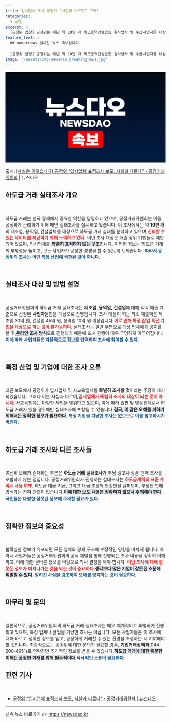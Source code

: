 ```yaml
---
title: 입시업체 조사 공정위 “사실과 다르다” 고백!
categories:
  - 교육
excerpt: >
  [공정위 입장] 공정위는 매년 약 10만 개 제조용역건설업종 원사업자 및 수급사업자를 대상으로 하도급거래 실…
feature_text: >
  ## navernews 실시간 뉴스 속보입니다.

  [공정위 입장] 공정위는 매년 약 10만 개 제조용역건설업종 원사업자 및 수급사업자를 대상으로 하도급거래 실…
image: '/assets/img/newsdao_breakingnews.jpg'
---
```


![뉴스다오 속보](/assets/img/newsdao_breakingnews.jpg)

<p>출처: <a href="https://newsdao.kr/1620" rel="dofollow">[사실은 이렇습니다] 공정위 “입시업체 표적조사 보도, 사실과 다르다” - 공정거래위원회</a> | 뉴스다오</p>

<h2 data-ke-size="size26">하도급 거래 실태조사 개요</h2>

<p data-ke-size="size16">&nbsp;</p>

<p data-ke-size="size16">하도급 거래는 한국 경제에서 중요한 역할을 담당하고 있으며, 공정거래위원회는 이를 공정하게 관리하기 위해 매년 실태조사를 실시하고 있습니다. 이 조사에서는 약 <b>10만 개</b>의 제조업, 용역업, 건설업체를 대상으로 하도급 거래 실태를 분석하고 있으며,<b><span style="color: #ee2323;">신뢰할 수 있는 데이터를 제공하기 위해 노력하고 있다</span></b>. 이번 조사 대상은 매출 상위 기업들로 제한되어 있으며, 입시업체를 <b><span style="background-color: #21538527;">특별히 표적하지 않는 구조</span></b>입니다. 이러한 정보는 하도급 거래의 투명성을 높이고, 모든 사업자가 공정한 경쟁을 할 수 있도록 도와줍니다.  <b><span style="color: #1a5490;">따라서 공정위의 조사는 어떤 특정 산업에 국한된 것이 아니다.</span></b></p>

<p data-ke-size="size16">&nbsp;</p>

<h2 data-ke-size="size26">실태조사 대상 및 방법 설명</h2>

<p data-ke-size="size16">&nbsp;</p>

<p data-ke-size="size16">공정거래위원회의 하도급 거래 실태조사는 <b>제조업, 용역업, 건설업</b>에 대해 각각 매출 기준으로 선정된 <b>사업자</b>들만을 대상으로 진행됩니다. 조사 대상이 되는 최소 매출액은 제조업 30억 원, 건설업 45억 원, 용역업 10억 원 이상입니다.<b><span style="color: #ee2323;">이로 인해 특정 산업 혹은 기업을 대상으로 하는 것이 불가능하다</span></b>. 실태조사는 일반 우편으로 대상 업체에게 공지를 한 후,<b><span style="background-color: #21538527;">온라인 조사 방식</span></b>으로 진행되기 때문에 조사 관행이 매우 투명하게 이루어집니다.<b><span style="color: #1a5490;">이에 따라 사업자들은 자율적으로 정보를 입력하여 조사에 참여할 수 있다.</span></b></p>

<p data-ke-size="size16">&nbsp;</p>

<h2 data-ke-size="size26">특정 산업 및 기업에 대한 조사 오류</h2>

<p data-ke-size="size16">&nbsp;</p>

<p data-ke-size="size16">최근 보도에서 공정위가 입시업체 및 사교육업체를 <b>특별히 조사할 것</b>이라는 주장이 제기되었습니다. 그러나 이는 사실과 다르며,<b><span style="color: #ee2323;">입시업체가 특별히 조사의 대상이 되는 것이 아니다</span></b>. 사교육업체는 다양한 사업을 영위하고 있으며, 이에 따라 출판 및 영상업체로서 하도급 거래가 있을 경우에만 실태조사에 포함될 수 있습니다.<b><span style="background-color: #21538527;">결국, 이 같은 오해를 피하기 위해서는 정확한 정보가 필요하다</span></b>. <b><span style="color: #1a5490;">특정 기업을 겨냥한 조사는 없으므로 이를 참고하시기 바란다.</span></b></p>

<p data-ke-size="size16">&nbsp;</p>

<h2 data-ke-size="size26">하도급 거래 조사와 다른 조사들</h2>

<p data-ke-size="size16">&nbsp;</p>

<p data-ke-size="size16">여전히 오해가 존재하는 부분은 <b>하도급 거래 실태조사</b>가 부당 광고나 상품 판매 조사를 포함하지 않는 점입니다. 공정거래위원회가 진행하는 실태조사는 <b><span style="color: #ee2323;">하도급계약의 표준 계약서 사용 여부</span></b>, 하도급 대금 지급, 그리고 대금 조정의 현황만을 살펴보며, 부당한 판매 방식과는 전혀 관련이 없습니다.<b><span style="background-color: #21538527;">이에 대한 보도 내용은 정확하지 않으니 주의해야 한다</span></b>. <b><span style="color: #1a5490;">국민들은 다양한 잘못된 정보에 주의할 필요가 있다.</span></b></p>

<p data-ke-size="size16">&nbsp;</p>

<h2 data-ke-size="size26">정확한 정보의 중요성</h2>

<p data-ke-size="size16">&nbsp;</p>

<p data-ke-size="size16">불확실한 정보가 유포되면 모든 업체와 경제 구조에 부정적인 영향을 미치게 됩니다. 따라서 사업자들은 공정거래위원회의 공식 채널을 통해 진행되는 조사 내용을 정확히 이해하고, 이에 대한 올바른 정보를 바탕으로 의사 결정을 해야 합니다. <b><span style="color: #ee2323;">이번 조사에 대해 잘못된 정보가 퍼져나가는 것을 막는 것이 중요하다</span></b>.<b><span style="background-color: #21538527;">생각보다 많은 기업이 잘못된 소문에 휘말릴 수 있다</span></b>. <b><span style="color: #1a5490;">알려진 사실을 강조하여 오해를 방지하는 것이 필요하다.</span></b></p>

<p data-ke-size="size16">&nbsp;</p>

<h2 data-ke-size="size26">마무리 및 문의</h2>

<p data-ke-size="size16">&nbsp;</p>

<p data-ke-size="size16">결론적으로, 공정거래위원회의 하도급 거래 실태조사는 매우 체계적이고 투명하게 진행되고 있으며, 특정 업체나 산업을 겨냥한 조사는 아닙니다. 모든 사업자들은 이 조사에 대해 바르고 정확한 정보를 얻고, 공정하게 거래할 수 있는 환경을 조성하는 데 기여해야 할 것입니다. 최종적으로는 공정위에 대한 문의가 필요할 경우, <b>기업거래정책과</b>(044-200-4951)로 연락하면 추가적인 정보를 받을 수 있습니다.<b><span style="background-color: #21538527;">하도급 거래에 대한 충분한 이해는 공정한 거래를 위해 필수적이다</span></b>.<b><span style="color: #1a5490;">적극적인 소통이 필요하다.</span></b> </p>

<h2 data-ke-size="size26">관련 기사</h2>
<p data-ke-size="size16">&nbsp;</p>
<ul>
    <li><a href="https://newsdao.kr/1620">공정위 “입시업체 표적조사 보도, 사실과 다르다” - 공정거래위원회 | 뉴스다오</a></li>
</ul>
<hr> 

신속 뉴스 바로가기 👉 <a href="https://newsdao.kr" rel="dofollow">https://newsdao.kr</a>


